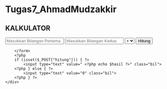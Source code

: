 # Tugas7_AhmadMudzakkir

<!DOCTYPE html>
<html lang="en">

<head>
    <title>Tugas 6 Kalkulator dengan UI</title>
    <link rel="stylesheet" type="text/css" href="style.css">
</head>

<body>
    <?php
    if (isset($_POST["hitung"])) {
        $bil1 = $_POST["bil1"];
        $bil2 = $_POST["bil2"];
        $operasi = $_POST['operasi'];
        switch ($operasi) {
            case "tambah":
                $hasil = $bil1 + $bil2;
                break;
            case "kurang":
                $hasil = $bil1 - $bil2;
                break;
            case "kali":
                $hasil = $bil1 * $bil2;
                break;
            case "bagi":
                $hasil = $bil1 / $bil2;
                break;
        }
    }
    ?>
    <div class="kalkulator">
        <h2 class="judul">KALKULATOR</h2>
        <form method="post" action="index.php">
            <input type="text" name="bil1" class="bil" autocomplete="off" placeholder="Masukkan Bilangan Pertama">
            <input type="text" name="bil2" class="bil" autocomplete="off" placeholder="Masukkan Bilangan Kedua">
            <select class="opt" name="operasi">
                <option value="tambah">+</option>
                <option value="kurang">-</option>
                <option value="kali">*</option>
                <option value="bagi">/</option>
            </select>
            <input type="submit" name="hitung" value="Hitung" class="tombol">

        </form>
        <?php
        if (isset($_POST["hitung"])) { ?>
            <input type="text" value=" <?php echo $hasil ?>" class="bil">
        <?php } else { ?>
            <input type="text" value="0" class="bil">
        <?php } ?>
    </div>
</body>

</html>
